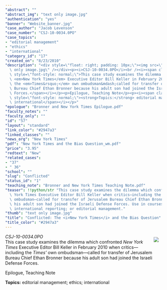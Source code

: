 ```yaml
---
"abstract": ""
"abstract_img": "text only image.jpg"
"authentication": "yes"
"banner": "Website_banner.jpg"
"case_author": "Jacob Levenson"
"case_number": "CSJ-10-0034.0PO"
"case_topics":
- "editorial management"
- "ethics"
- "international"
"category_id": "17"
"created_on": "8/23/2010"
"description": "<div style=\"float: right; padding: 10px;\"><img src=\"/casestudy/files/photos/440/text\
  \ only image.jpg\" /></div><p><i>CSJ-10-0034.0PO</i><br /><i><span class=\"Apple-style-span\"\
  \ style=\"font-style: normal;\">This case study examines the dilemma which confronted\
  \ <em>New York Times</em> Executive Editor Bill Keller in February 2010 when critics&mdash;including\
  \ the <em>Times&rsquo;</em> own ombudsman&mdash;called for transfer of Jerusalem\
  \ Bureau Chief Ethan Bronner because his adult son had joined the Israeli Defense\
  \ Forces.</span></i></p><p>Epilogue, Teaching Note</p><p><i><span class=\"Apple-style-span\"\
  \ style=\"font-style: normal;\"><strong>Topics:</strong> editorial management; ethics;\
  \ international</span></i></p>"
"epologue": "Bronner and New York Times Epilogue.pdf"
"faculty_notes": ""
"faculty_only": ""
"id": "57"
"layout": "standard"
"link_color": "#2947a3"
"linked_classes": ""
"news_org": "New York Times"
"pdf": "New York Times and the Bias Question_wm.pdf"
"price": "3.95"
"redtext": "New"
"related_cases":
- "37"
- " 36"
"school": ""
"slug": "Conflicted"
"status_id": "1"
"teaching_note": "Bronner and New York Times Teaching Note.pdf"
"teaser": !!python/str "This case study examines the dilemma which confronted New\
  \ York Times Executive Editor Bill Keller when critics—including the Times’  own\
  \ ombudsman—called for transfer of Jerusalem Bureau Chief Ethan Bronner because\
  \ his adult son had joined the Israeli Defense Forces. Use in courses on ethics;\
  \ international reporting; or editorial management."
"thumb": "text only image.jpg"
"title": "Conflicted: The <i>New York Times</i> and the Bias Question"
"title_color": "#2947a3"
---
```

<div style="float: right; padding: 10px;"><img src="/casestudy/files/photos/440/text only image.jpg" /></div><p><i>CSJ-10-0034.0PO</i><br /><i><span class="Apple-style-span" style="font-style: normal;">This case study examines the dilemma which confronted <em>New York Times</em> Executive Editor Bill Keller in February 2010 when critics&mdash;including the <em>Times&rsquo;</em> own ombudsman&mdash;called for transfer of Jerusalem Bureau Chief Ethan Bronner because his adult son had joined the Israeli Defense Forces.</span></i></p><p>Epilogue, Teaching Note</p><p><i><span class="Apple-style-span" style="font-style: normal;"><strong>Topics:</strong> editorial management; ethics; international</span></i></p>
